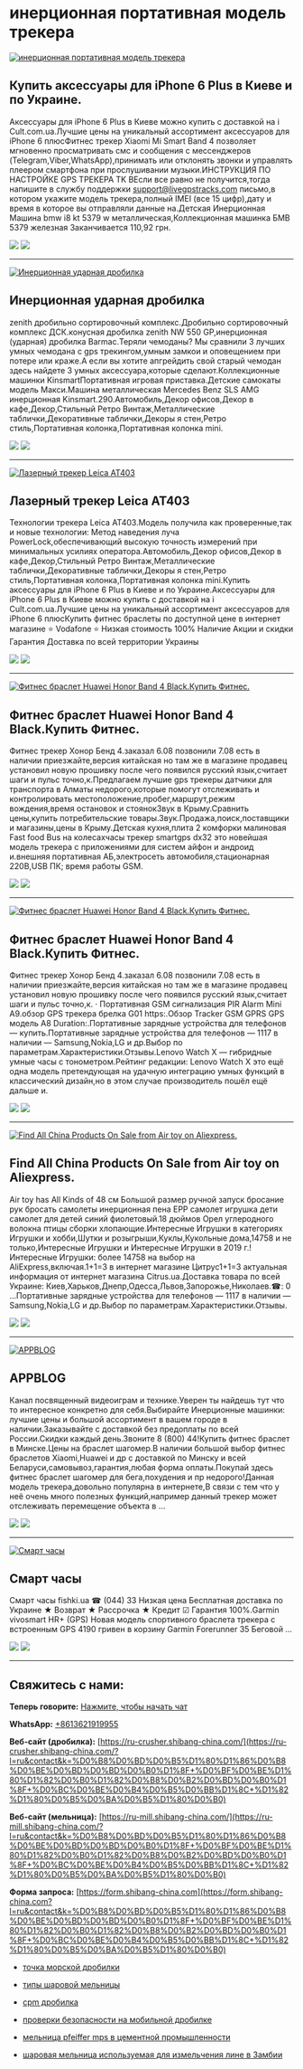 # инерционная портативная модель трекера

<a href="https://swt.shibang-china.com/?l=ru&img&k=%D0%B8%D0%BD%D0%B5%D1%80%D1%86%D0%B8%D0%BE%D0%BD%D0%BD%D0%B0%D1%8F+%D0%BF%D0%BE%D1%80%D1%82%D0%B0%D1%82%D0%B8%D0%B2%D0%BD%D0%B0%D1%8F+%D0%BC%D0%BE%D0%B4%D0%B5%D0%BB%D1%8C+%D1%82%D1%80%D0%B5%D0%BA%D0%B5%D1%80%D0%B0" target="_blank">![инерционная портативная модель трекера](http://static.shibang-china.com/all-800x300/1380.jpg)</a>

## Купить аксессуары для iPhone 6 Plus в Киеве и по Украине.
Аксессуары для iPhone 6 Plus в Киеве можно купить с доставкой на i Cult.com.ua.Лучшие цены на уникальный ассортимент аксессуаров для iPhone 6 плюсФитнес трекер Xiaomi Mi Smart Band 4 позволяет мгновенно просматривать смс и сообщения с мессенджеров (Telegram,Viber,WhatsApp),принимать или отклонять звонки и управлять плеером смартфона при прослушивании музыки.ИНСТРУКЦИЯ ПО НАСТРОЙКЕ GPS ТРЕКЕРА TK BЕсли все равно не получится,тогда напишите в службу поддержки support@livegpstracks.com письмо,в котором укажите модель трекера,полный IMEI (все 15 цифр),дату и время в которое вы отправляли данные на.Детская Инерционная Машина bmw i8 kt 5379 w металлическая,Коллекционная машинка БМВ 5379 железная Заканчивается 110,92 грн.


<a href="https://whatsapp.shibangsoft.com/WhatsApp.php" target="_blank" title="WhatsApp">![](http://static.shibang-china.com/icon/whatsapp.png)</a> <a href="https://swt.shibang-china.com/?l=ru&icon&k=%D0%B8%D0%BD%D0%B5%D1%80%D1%86%D0%B8%D0%BE%D0%BD%D0%BD%D0%B0%D1%8F+%D0%BF%D0%BE%D1%80%D1%82%D0%B0%D1%82%D0%B8%D0%B2%D0%BD%D0%B0%D1%8F+%D0%BC%D0%BE%D0%B4%D0%B5%D0%BB%D1%8C+%D1%82%D1%80%D0%B5%D0%BA%D0%B5%D1%80%D0%B0" target="_blank">![](http://static.shibang-china.com/icon/chat-ru.png)</a>

---

<a href="https://swt.shibang-china.com/?l=ru&img&k=%D0%B8%D0%BD%D0%B5%D1%80%D1%86%D0%B8%D0%BE%D0%BD%D0%BD%D0%B0%D1%8F+%D0%BF%D0%BE%D1%80%D1%82%D0%B0%D1%82%D0%B8%D0%B2%D0%BD%D0%B0%D1%8F+%D0%BC%D0%BE%D0%B4%D0%B5%D0%BB%D1%8C+%D1%82%D1%80%D0%B5%D0%BA%D0%B5%D1%80%D0%B0" target="_blank">![Инерционная ударная дробилка](http://static.shibang-china.com/all-800x300/673.jpg)</a>

## Инерционная ударная дробилка
zenith дробильно сортировочный комплекс.Дробильно сортировочный комплекс ДСК.конусная дробилка zenith NW 550 GP,инерционная (ударная) дробилка Barmac.Теряли чемоданы? Мы сравнили 3 лучших умных чемодана с gps трекингом,умным замкои и оповещением при потере или краже.А если вы хотите апгрейдить свой старый чемодан здесь найдете 3 умных аксессуара,которые сделают.Коллекционные машинки KinsmartПортативная игровая приставка.Детские самокаты модель Макси.Машина металлическая Mercedes Benz SLS AMG инерционная Kinsmart.290.Автомобиль,Декор офисов,Декор в кафе,Декор,Стильный Ретро Винтаж,Металлические таблички,Декоративные таблички,Декоры я стен,Ретро стиль,Портативная колонка,Портативная колонка mini.


<a href="https://whatsapp.shibangsoft.com/WhatsApp.php" target="_blank" title="WhatsApp">![](http://static.shibang-china.com/icon/whatsapp.png)</a> <a href="https://swt.shibang-china.com/?l=ru&icon&k=%D0%B8%D0%BD%D0%B5%D1%80%D1%86%D0%B8%D0%BE%D0%BD%D0%BD%D0%B0%D1%8F+%D0%BF%D0%BE%D1%80%D1%82%D0%B0%D1%82%D0%B8%D0%B2%D0%BD%D0%B0%D1%8F+%D0%BC%D0%BE%D0%B4%D0%B5%D0%BB%D1%8C+%D1%82%D1%80%D0%B5%D0%BA%D0%B5%D1%80%D0%B0" target="_blank">![](http://static.shibang-china.com/icon/chat-ru.png)</a>

---

<a href="https://swt.shibang-china.com/?l=ru&img&k=%D0%B8%D0%BD%D0%B5%D1%80%D1%86%D0%B8%D0%BE%D0%BD%D0%BD%D0%B0%D1%8F+%D0%BF%D0%BE%D1%80%D1%82%D0%B0%D1%82%D0%B8%D0%B2%D0%BD%D0%B0%D1%8F+%D0%BC%D0%BE%D0%B4%D0%B5%D0%BB%D1%8C+%D1%82%D1%80%D0%B5%D0%BA%D0%B5%D1%80%D0%B0" target="_blank">![Лазерный трекер Leica AT403](http://static.shibang-china.com/all-800x300/1110.jpg)</a>

## Лазерный трекер Leica AT403
Технологии трекера Leica AT403.Модель получила как проверенные,так и новые технологии: Метод наведения луча PowerLock,обеспечивающий высокую точность измерений при минимальных усилиях оператора.Автомобиль,Декор офисов,Декор в кафе,Декор,Стильный Ретро Винтаж,Металлические таблички,Декоративные таблички,Декоры я стен,Ретро стиль,Портативная колонка,Портативная колонка mini.Купить аксессуары для iPhone 6 Plus в Киеве и по Украине.Аксессуары для iPhone 6 Plus в Киеве можно купить с доставкой на i Cult.com.ua.Лучшие цены на уникальный ассортимент аксессуаров для iPhone 6 плюсКупить фитнес браслеты по доступной цене в интернет магазине ⭐ Vodafone ⭐ Низкая стоимость 100% Наличие Акции и скидки Гарантия Доставка по всей территории Украины


<a href="https://whatsapp.shibangsoft.com/WhatsApp.php" target="_blank" title="WhatsApp">![](http://static.shibang-china.com/icon/whatsapp.png)</a> <a href="https://swt.shibang-china.com/?l=ru&icon&k=%D0%B8%D0%BD%D0%B5%D1%80%D1%86%D0%B8%D0%BE%D0%BD%D0%BD%D0%B0%D1%8F+%D0%BF%D0%BE%D1%80%D1%82%D0%B0%D1%82%D0%B8%D0%B2%D0%BD%D0%B0%D1%8F+%D0%BC%D0%BE%D0%B4%D0%B5%D0%BB%D1%8C+%D1%82%D1%80%D0%B5%D0%BA%D0%B5%D1%80%D0%B0" target="_blank">![](http://static.shibang-china.com/icon/chat-ru.png)</a>

---

<a href="https://swt.shibang-china.com/?l=ru&img&k=%D0%B8%D0%BD%D0%B5%D1%80%D1%86%D0%B8%D0%BE%D0%BD%D0%BD%D0%B0%D1%8F+%D0%BF%D0%BE%D1%80%D1%82%D0%B0%D1%82%D0%B8%D0%B2%D0%BD%D0%B0%D1%8F+%D0%BC%D0%BE%D0%B4%D0%B5%D0%BB%D1%8C+%D1%82%D1%80%D0%B5%D0%BA%D0%B5%D1%80%D0%B0" target="_blank">![Фитнес браслет Huawei Honor Band 4 Black.Купить Фитнес.](http://static.shibang-china.com/all-800x300/539.jpg)</a>

## Фитнес браслет Huawei Honor Band 4 Black.Купить Фитнес.
Фитнес трекер Хонор Бенд 4.заказал 6.08 позвонили 7.08 есть в наличии приезжайте,версия китайская но там же в магазине продавец установил новую прошивку после чего появился русский язык,считает шаги и пульс точно,к.Предлагаем лучшие gps трекеры датчики для транспорта в Алматы недорого,которые помогут отслеживать и контролировать местоположение,пробег,маршрут,режим вождения,время остановок и стоянокЗвук в Крыму.Сравнить цены,купить потребительские товары.Звук.Продажа,поиск,поставщики и магазины,цены в Крыму.Детская кухня,плита 2 комфорки малиновая Fast food Bus на колесахчасы трекер smartgps dx32 это новейшая модель трекера с приложениями для систем айфон и андроид и.внешняя портативная АБ,электросеть автомобиля,стационарная 220В,USB ПК; время работы GSM.


<a href="https://whatsapp.shibangsoft.com/WhatsApp.php" target="_blank" title="WhatsApp">![](http://static.shibang-china.com/icon/whatsapp.png)</a> <a href="https://swt.shibang-china.com/?l=ru&icon&k=%D0%B8%D0%BD%D0%B5%D1%80%D1%86%D0%B8%D0%BE%D0%BD%D0%BD%D0%B0%D1%8F+%D0%BF%D0%BE%D1%80%D1%82%D0%B0%D1%82%D0%B8%D0%B2%D0%BD%D0%B0%D1%8F+%D0%BC%D0%BE%D0%B4%D0%B5%D0%BB%D1%8C+%D1%82%D1%80%D0%B5%D0%BA%D0%B5%D1%80%D0%B0" target="_blank">![](http://static.shibang-china.com/icon/chat-ru.png)</a>

---

<a href="https://swt.shibang-china.com/?l=ru&img&k=%D0%B8%D0%BD%D0%B5%D1%80%D1%86%D0%B8%D0%BE%D0%BD%D0%BD%D0%B0%D1%8F+%D0%BF%D0%BE%D1%80%D1%82%D0%B0%D1%82%D0%B8%D0%B2%D0%BD%D0%B0%D1%8F+%D0%BC%D0%BE%D0%B4%D0%B5%D0%BB%D1%8C+%D1%82%D1%80%D0%B5%D0%BA%D0%B5%D1%80%D0%B0" target="_blank">![Фитнес браслет Huawei Honor Band 4 Black.Купить Фитнес.](http://static.shibang-china.com/all-800x300/1390.jpg)</a>

## Фитнес браслет Huawei Honor Band 4 Black.Купить Фитнес.
Фитнес трекер Хонор Бенд 4.заказал 6.08 позвонили 7.08 есть в наличии приезжайте,версия китайская но там же в магазине продавец установил новую прошивку после чего появился русский язык,считает шаги и пульс точно,к.&nbsp;&#0183;&#32;Портативная GSM сигнализация PIR Alarm Mini А9.обзор GPS трекера брелка G01 https:.Обзор Tracker GSM GPRS GPS модель A8 Duration:.Портативные зарядные устройства для телефонов — купить.Портативные зарядные устройства для телефонов — 1117 в наличии — Samsung,Nokia,LG и др.Выбор по параметрам.Характеристики.Отзывы.Lenovo Watch X — гибридные умные часы с тонометром.Рейтинг редакции: Lenovo Watch X это ещё одна модель претендующая на удачную интеграцию умных функций в классический дизайн,но в этом случае производитель пошёл ещё дальше и.


<a href="https://whatsapp.shibangsoft.com/WhatsApp.php" target="_blank" title="WhatsApp">![](http://static.shibang-china.com/icon/whatsapp.png)</a> <a href="https://swt.shibang-china.com/?l=ru&icon&k=%D0%B8%D0%BD%D0%B5%D1%80%D1%86%D0%B8%D0%BE%D0%BD%D0%BD%D0%B0%D1%8F+%D0%BF%D0%BE%D1%80%D1%82%D0%B0%D1%82%D0%B8%D0%B2%D0%BD%D0%B0%D1%8F+%D0%BC%D0%BE%D0%B4%D0%B5%D0%BB%D1%8C+%D1%82%D1%80%D0%B5%D0%BA%D0%B5%D1%80%D0%B0" target="_blank">![](http://static.shibang-china.com/icon/chat-ru.png)</a>

---

<a href="https://swt.shibang-china.com/?l=ru&img&k=%D0%B8%D0%BD%D0%B5%D1%80%D1%86%D0%B8%D0%BE%D0%BD%D0%BD%D0%B0%D1%8F+%D0%BF%D0%BE%D1%80%D1%82%D0%B0%D1%82%D0%B8%D0%B2%D0%BD%D0%B0%D1%8F+%D0%BC%D0%BE%D0%B4%D0%B5%D0%BB%D1%8C+%D1%82%D1%80%D0%B5%D0%BA%D0%B5%D1%80%D0%B0" target="_blank">![Find All China Products On Sale from Air toy on Aliexpress.](http://static.shibang-china.com/all-800x300/700.jpg)</a>

## Find All China Products On Sale from Air toy on Aliexpress.
Air toy has All Kinds of 48 см Большой размер ручной запуск бросание рук бросать самолеты инерционная пена EPP самолет игрушка дети самолет для детей синий фиолетовый.18 дюймов Орел углеродного волокна птицы сборки хлопающие.Интересные Игрушки в категориях Игрушки и хобби,Шутки и розыгрыши,Куклы,Кукольные дома,14758 и не только,Интересные Игрушки и Интересные Игрушки в 2019 г.! Интересные Игрушки: более 14758 на выбор на AliExpress,включая.1+1=3 в интернет магазине Цитрус1+1=3 актуальная информация от интернет магазина Citrus.ua.Доставка товара по всей Украине: Киев,Харьков,Днепр,Одесса,Львов,Запорожье,Николаев.☎: 0 …Портативные зарядные устройства для телефонов — 1117 в наличии — Samsung,Nokia,LG и др.Выбор по параметрам.Характеристики.Отзывы.


<a href="https://whatsapp.shibangsoft.com/WhatsApp.php" target="_blank" title="WhatsApp">![](http://static.shibang-china.com/icon/whatsapp.png)</a> <a href="https://swt.shibang-china.com/?l=ru&icon&k=%D0%B8%D0%BD%D0%B5%D1%80%D1%86%D0%B8%D0%BE%D0%BD%D0%BD%D0%B0%D1%8F+%D0%BF%D0%BE%D1%80%D1%82%D0%B0%D1%82%D0%B8%D0%B2%D0%BD%D0%B0%D1%8F+%D0%BC%D0%BE%D0%B4%D0%B5%D0%BB%D1%8C+%D1%82%D1%80%D0%B5%D0%BA%D0%B5%D1%80%D0%B0" target="_blank">![](http://static.shibang-china.com/icon/chat-ru.png)</a>

---

<a href="https://swt.shibang-china.com/?l=ru&img&k=%D0%B8%D0%BD%D0%B5%D1%80%D1%86%D0%B8%D0%BE%D0%BD%D0%BD%D0%B0%D1%8F+%D0%BF%D0%BE%D1%80%D1%82%D0%B0%D1%82%D0%B8%D0%B2%D0%BD%D0%B0%D1%8F+%D0%BC%D0%BE%D0%B4%D0%B5%D0%BB%D1%8C+%D1%82%D1%80%D0%B5%D0%BA%D0%B5%D1%80%D0%B0" target="_blank">![APPBLOG](http://static.shibang-china.com/all-800x300/259.jpg)</a>

## APPBLOG
Канал посвященный видеоиграм и технике.Уверен ты найдешь тут что то интересное конкретно для себя.Выбирайте Инерционные машинки: лучшие цены и большой ассортимент в вашем городе в наличии.Заказывайте с доставкой без предоплаты по всей России.Скидки каждый день.Звоните 8 (800) 44!Купить фитнес браслет в Минске.Цены на браслет шагомер.В наличии большой выбор фитнес браслетов Xiaomi,Huawei и др с доставкой по Минску и всей Беларуси,самовывоз,гарантия,любая форма оплаты.Покупай здесь фитнес браслет шагомер для бега,похудения и пр недорого!Данная модель трекера,довольно популярна в интернете,В связи с тем что у неё очень много полезных функций,например данный трекер может отслеживать перемещение объекта в …


<a href="https://whatsapp.shibangsoft.com/WhatsApp.php" target="_blank" title="WhatsApp">![](http://static.shibang-china.com/icon/whatsapp.png)</a> <a href="https://swt.shibang-china.com/?l=ru&icon&k=%D0%B8%D0%BD%D0%B5%D1%80%D1%86%D0%B8%D0%BE%D0%BD%D0%BD%D0%B0%D1%8F+%D0%BF%D0%BE%D1%80%D1%82%D0%B0%D1%82%D0%B8%D0%B2%D0%BD%D0%B0%D1%8F+%D0%BC%D0%BE%D0%B4%D0%B5%D0%BB%D1%8C+%D1%82%D1%80%D0%B5%D0%BA%D0%B5%D1%80%D0%B0" target="_blank">![](http://static.shibang-china.com/icon/chat-ru.png)</a>

---

<a href="https://swt.shibang-china.com/?l=ru&img&k=%D0%B8%D0%BD%D0%B5%D1%80%D1%86%D0%B8%D0%BE%D0%BD%D0%BD%D0%B0%D1%8F+%D0%BF%D0%BE%D1%80%D1%82%D0%B0%D1%82%D0%B8%D0%B2%D0%BD%D0%B0%D1%8F+%D0%BC%D0%BE%D0%B4%D0%B5%D0%BB%D1%8C+%D1%82%D1%80%D0%B5%D0%BA%D0%B5%D1%80%D0%B0" target="_blank">![Смарт часы](http://static.shibang-china.com/all-800x300/748.jpg)</a>

## Смарт часы
Смарт часы fishki.ua ☎ (044) 33 Низкая цена Бесплатная доставка по Украине ★ Возврат ★ Рассрочка ★ Кредит ☑ Гарантия 100%.Garmin vivosmart HR+ (GPS) Новая модель спортивного браслета трекера с встроенным GPS 4190 гривен в корзину Garmin Forerunner 35 Беговой …

<a href="https://whatsapp.shibangsoft.com/WhatsApp.php" target="_blank" title="WhatsApp">![](http://static.shibang-china.com/icon/whatsapp.png)</a> <a href="https://swt.shibang-china.com/?l=ru&icon&k=%D0%B8%D0%BD%D0%B5%D1%80%D1%86%D0%B8%D0%BE%D0%BD%D0%BD%D0%B0%D1%8F+%D0%BF%D0%BE%D1%80%D1%82%D0%B0%D1%82%D0%B8%D0%B2%D0%BD%D0%B0%D1%8F+%D0%BC%D0%BE%D0%B4%D0%B5%D0%BB%D1%8C+%D1%82%D1%80%D0%B5%D0%BA%D0%B5%D1%80%D0%B0" target="_blank">![](http://static.shibang-china.com/icon/chat-ru.png)</a>

---
## Свяжитесь с нами:

**Теперь говорите:** [Нажмите, чтобы начать чат](https://swt.shibang-china.com?l=ru&contact&k=%D0%B8%D0%BD%D0%B5%D1%80%D1%86%D0%B8%D0%BE%D0%BD%D0%BD%D0%B0%D1%8F+%D0%BF%D0%BE%D1%80%D1%82%D0%B0%D1%82%D0%B8%D0%B2%D0%BD%D0%B0%D1%8F+%D0%BC%D0%BE%D0%B4%D0%B5%D0%BB%D1%8C+%D1%82%D1%80%D0%B5%D0%BA%D0%B5%D1%80%D0%B0)

**WhatsApp:**  [+8613621919955](https://whatsapp.shibangsoft.com/WhatsApp.php)

**Веб-сайт (дробилка):** [https://ru-crusher.shibang-china.com/](https://ru-crusher.shibang-china.com/?l=ru&contact&k=%D0%B8%D0%BD%D0%B5%D1%80%D1%86%D0%B8%D0%BE%D0%BD%D0%BD%D0%B0%D1%8F+%D0%BF%D0%BE%D1%80%D1%82%D0%B0%D1%82%D0%B8%D0%B2%D0%BD%D0%B0%D1%8F+%D0%BC%D0%BE%D0%B4%D0%B5%D0%BB%D1%8C+%D1%82%D1%80%D0%B5%D0%BA%D0%B5%D1%80%D0%B0)

**Веб-сайт (мельница):** [https://ru-mill.shibang-china.com/](https://ru-mill.shibang-china.com/?l=ru&contact&k=%D0%B8%D0%BD%D0%B5%D1%80%D1%86%D0%B8%D0%BE%D0%BD%D0%BD%D0%B0%D1%8F+%D0%BF%D0%BE%D1%80%D1%82%D0%B0%D1%82%D0%B8%D0%B2%D0%BD%D0%B0%D1%8F+%D0%BC%D0%BE%D0%B4%D0%B5%D0%BB%D1%8C+%D1%82%D1%80%D0%B5%D0%BA%D0%B5%D1%80%D0%B0)

**Форма запроса:** [https://form.shibang-china.com](https://form.shibang-china.com?l=ru&contact&k=%D0%B8%D0%BD%D0%B5%D1%80%D1%86%D0%B8%D0%BE%D0%BD%D0%BD%D0%B0%D1%8F+%D0%BF%D0%BE%D1%80%D1%82%D0%B0%D1%82%D0%B8%D0%B2%D0%BD%D0%B0%D1%8F+%D0%BC%D0%BE%D0%B4%D0%B5%D0%BB%D1%8C+%D1%82%D1%80%D0%B5%D0%BA%D0%B5%D1%80%D0%B0)

* [точка морской дробилки](../131/%D1%82%D0%BE%D1%87%D0%BA%D0%B0%20%D0%BC%D0%BE%D1%80%D1%81%D0%BA%D0%BE%D0%B9%20%D0%B4%D1%80%D0%BE%D0%B1%D0%B8%D0%BB%D0%BA%D0%B8.md)

* [типы шаровой мельницы](../131/%D1%82%D0%B8%D0%BF%D1%8B%20%D1%88%D0%B0%D1%80%D0%BE%D0%B2%D0%BE%D0%B9%20%D0%BC%D0%B5%D0%BB%D1%8C%D0%BD%D0%B8%D1%86%D1%8B.md)

* [cpm дробилка](../134/cpm%20%D0%B4%D1%80%D0%BE%D0%B1%D0%B8%D0%BB%D0%BA%D0%B0.md)

* [проверки безопасности на мобильной дробилке](../133/%D0%BF%D1%80%D0%BE%D0%B2%D0%B5%D1%80%D0%BA%D0%B8%20%D0%B1%D0%B5%D0%B7%D0%BE%D0%BF%D0%B0%D1%81%D0%BD%D0%BE%D1%81%D1%82%D0%B8%20%D0%BD%D0%B0%20%D0%BC%D0%BE%D0%B1%D0%B8%D0%BB%D1%8C%D0%BD%D0%BE%D0%B9%20%D0%B4%D1%80%D0%BE%D0%B1%D0%B8%D0%BB%D0%BA%D0%B5.md)

* [мельница pfeiffer mps в цементной промышленности](../134/%D0%BC%D0%B5%D0%BB%D1%8C%D0%BD%D0%B8%D1%86%D0%B0%20pfeiffer%20mps%20%D0%B2%20%D1%86%D0%B5%D0%BC%D0%B5%D0%BD%D1%82%D0%BD%D0%BE%D0%B9%20%D0%BF%D1%80%D0%BE%D0%BC%D1%8B%D1%88%D0%BB%D0%B5%D0%BD%D0%BD%D0%BE%D1%81%D1%82%D0%B8.md)

* [шаровая мельница используемая для измельчения лине в Замбии](../132/%D1%88%D0%B0%D1%80%D0%BE%D0%B2%D0%B0%D1%8F%20%D0%BC%D0%B5%D0%BB%D1%8C%D0%BD%D0%B8%D1%86%D0%B0%20%D0%B8%D1%81%D0%BF%D0%BE%D0%BB%D1%8C%D0%B7%D1%83%D0%B5%D0%BC%D0%B0%D1%8F%20%D0%B4%D0%BB%D1%8F%20%D0%B8%D0%B7%D0%BC%D0%B5%D0%BB%D1%8C%D1%87%D0%B5%D0%BD%D0%B8%D1%8F%20%D0%BB%D0%B8%D0%BD%D0%B5%20%D0%B2%20%D0%97%D0%B0%D0%BC%D0%B1%D0%B8%D0%B8.md)